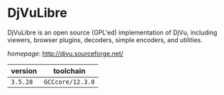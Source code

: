 # DjVuLibre

DjVuLibre is an open source (GPL'ed) implementation of DjVu, including viewers, browser plugins, decoders, simple encoders, and utilities.

*homepage*: <http://djvu.sourceforge.net/>

version | toolchain
--------|----------
``3.5.28`` | ``GCCcore/12.3.0``
